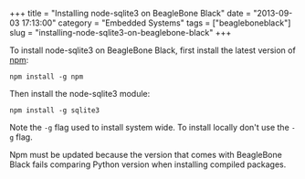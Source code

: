 +++
title = "Installing node-sqlite3 on BeagleBone Black"
date = "2013-09-03 17:13:00"
category = "Embedded Systems"
tags = ["beagleboneblack"]
slug = "installing-node-sqlite3-on-beaglebone-black"
+++

To install node-sqlite3 on BeagleBone Black, first install the latest version
of [npm](https://npmjs.org/):


```console
npm install -g npm
```

Then install the node-sqlite3 module:

```console
npm install -g sqlite3
```

Note the `-g` flag used to install system wide. To install locally don't use
the `-g` flag.

Npm must be updated because the version that comes with BeagleBone Black fails
comparing Python version when installing compiled packages.
